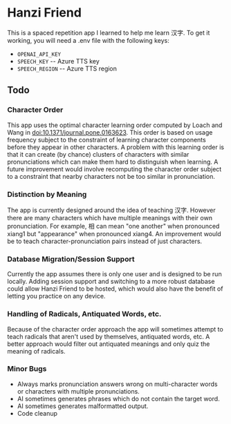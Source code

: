 # Hanzi Friend

This is a spaced repetition app I learned to help me learn 汉字. To get it working, you will need a .env file with the following keys:

- `OPENAI_API_KEY`
- `SPEECH_KEY` -- Azure TTS key
- `SPEECH_REGION` -- Azure TTS region

## Todo
### Character Order
This app uses the optimal character learning order computed by Loach and Wang in [doi:10.1371/journal.pone.0163623](https://www.ncbi.nlm.nih.gov/pmc/articles/PMC5051716/). This order is based on usage frequency subject to the constraint of learning character components before they appear in other characters. A problem with this learning order is that it can create (by chance) clusters of characters with similar pronunciations which can make them hard to distinguish when learning. A future improvement would involve recomputing the character order subject to a constraint that nearby characters not be too similar in pronunciation.

### Distinction by Meaning
The app is currently designed around the idea of teaching 汉字. However there are many characters which have multiple meanings with their own pronunciation. For example, 相 can mean "one another" when pronounced xiang1 but "appearance" when pronounced xiang4. An improvement would be to teach character-pronunciation pairs instead of just characters.

### Database Migration/Session Support
Currently the app assumes there is only one user and is designed to be run locally. Adding session support and switching to a more robust database could allow Hanzi Friend to be hosted, which would also have the benefit of letting you practice on any device.

### Handling of Radicals, Antiquated Words, etc.
Because of the character order approach the app will sometimes attempt to teach radicals that aren't used by themselves, antiquated words, etc. A better approach would filter out antiquated meanings and only quiz the meaning of radicals.


### Minor Bugs
- Always marks pronunciation answers wrong on multi-character words or characters with multiple pronunciations.
- AI sometimes generates phrases which do not contain the target word.
- AI sometimes generates malformatted output.
- Code cleanup
